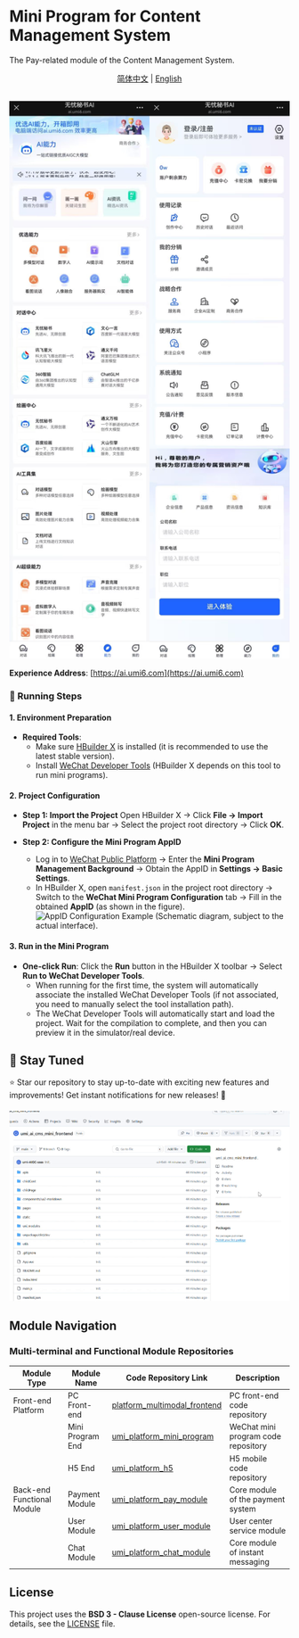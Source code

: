 # Mini Program for Content Management System

The Pay-related module of the Content Management System.

<p align="center">
  <a href="./README.md">简体中文</a> | 
  <a href="./README_cn.md">English</a>
</p>

<div align="center">
  <br>
  <img src="https://github.com/umi-AIGC-saas/umi_ai_cms_mini_frontend/blob/main/assets/v1.png" alt="platform multimodal">
</div>

**Experience Address**: [https://ai.umi6.com](https://ai.umi6.com)

### 🚀 Running Steps

#### **1. Environment Preparation**
- **Required Tools**:
  - Make sure [HBuilder X](https://www.dcloud.io/hbuilderx.html) is installed (it is recommended to use the latest stable version).
  - Install [WeChat Developer Tools](https://developers.weixin.qq.com/miniprogram/dev/devtools/download.html) (HBuilder X depends on this tool to run mini programs).

#### **2. Project Configuration**
- **Step 1: Import the Project**
  Open HBuilder X → Click **File → Import Project** in the menu bar → Select the project root directory → Click **OK**.

- **Step 2: Configure the Mini Program AppID**
  - Log in to [WeChat Public Platform](https://mp.weixin.qq.com) → Enter the **Mini Program Management Background** → Obtain the AppID in **Settings → Basic Settings**.
  - In HBuilder X, open `manifest.json` in the project root directory → Switch to the **WeChat Mini Program Configuration** tab → Fill in the obtained **AppID** (as shown in the figure).
  ![AppID Configuration Example](https://img.dcloud.net.cn/static/doc/img/mp-weapp-appid.png) (Schematic diagram, subject to the actual interface).

#### **3. Run in the Mini Program**
- **One-click Run**:
  Click the **Run** button in the HBuilder X toolbar → Select **Run to WeChat Developer Tools**.
  - When running for the first time, the system will automatically associate the installed WeChat Developer Tools (if not associated, you need to manually select the tool installation path).
  - The WeChat Developer Tools will automatically start and load the project. Wait for the compilation to complete, and then you can preview it in the simulator/real device.

## 🎉 Stay Tuned

⭐️ Star our repository to stay up-to-date with exciting new features and improvements! Get instant notifications for new releases! 🌟

<div align="center" style="margin-top:20px;margin-bottom:20px;">
  <img src="https://github.com/umi-AIGC-saas/umi_ai_cms_mini_frontend/blob/main/assets/v1.gif" width="1200"/>
</div>

## Module Navigation

### Multi-terminal and Functional Module Repositories
| Module Type | Module Name | Code Repository Link | Description |
| --- | --- | --- | --- |
| Front-end Platform | PC Front-end | [platform_multimodal_frontend](https://github.com/UMIntelligence/platform_multimodal_frontend) | PC front-end code repository |
|  | Mini Program End | [umi_platform_mini_program](https://github.com/ymzn3820/umi_platform_mini_program) | WeChat mini program code repository |
|  | H5 End | [umi_platform_h5](https://github.com/ymzn3820/umi_platform_h5) | H5 mobile code repository |
| Back-end Functional Module | Payment Module | [umi_platform_pay_module](https://github.com/ymzn3820/umi_platform_pay_module) | Core module of the payment system |
|  | User Module | [umi_platform_user_module](https://github.com/ymzn3820/umi_platform_user_module) | User center service module |
|  | Chat Module | [umi_platform_chat_module](https://github.com/ymzn3820/umi_platform_chat_module) | Core module of instant messaging |

## License
This project uses the **BSD 3 - Clause License** open-source license. For details, see the [LICENSE](LICENSE) file.